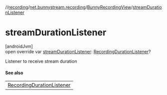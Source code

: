 //[recording](../../../index.md)/[net.bunnystream.recording](../index.md)/[BunnyRecordingView](index.md)/[streamDurationListener](stream-duration-listener.md)

# streamDurationListener

[androidJvm]\
open override var [streamDurationListener](stream-duration-listener.md): [RecordingDurationListener](../-recording-duration-listener/index.md)?

Listener to receive stream duration

#### See also

| |
|---|
| [RecordingDurationListener](../-recording-duration-listener/index.md) |
